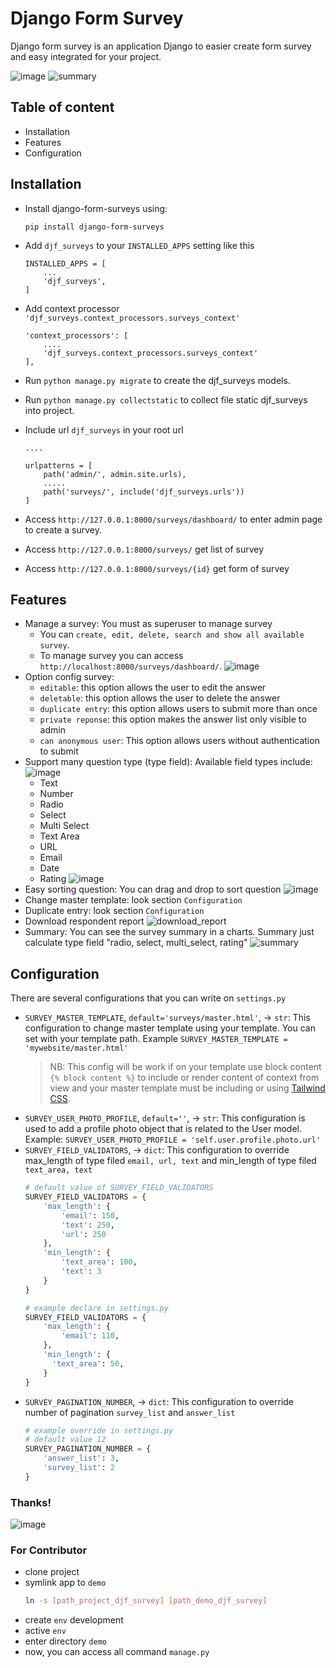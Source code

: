 # Django Form Survey

Django form survey is an application Django to easier create form survey and easy integrated for your project.

![image](https://raw.githubusercontent.com/irfanpule/django-form-surveys/master/docs/screnshots/dashboard-index.png)
![summary](https://raw.githubusercontent.com/irfanpule/django-form-surveys/master/docs/screnshots/chart_summary.png)
## Table of content
- Installation
- Features
- Configuration
 
## Installation
- Install django-form-surveys using:
    ```
    pip install django-form-surveys
    ```

- Add `djf_surveys` to your `INSTALLED_APPS` setting like this
    ```
    INSTALLED_APPS = [
        ...
        'djf_surveys',
    ]
    ```

- Add context processor `'djf_surveys.context_processors.surveys_context'`
    ```
    'context_processors': [
        ....
        'djf_surveys.context_processors.surveys_context'
    ],
    ```
- Run `python manage.py migrate` to create the djf_surveys models.
- Run `python manage.py collectstatic` to collect file static djf_surveys into project.
- Include url `djf_surveys` in your root url
    ```
    ....

    urlpatterns = [
        path('admin/', admin.site.urls),
        .....
        path('surveys/', include('djf_surveys.urls'))
    ]
    ```
  
- Access `http://127.0.0.1:8000/surveys/dashboard/` to enter admin page to create a survey.
- Access `http://127.0.0.1:8000/surveys/` get list of survey 
- Access `http://127.0.0.1:8000/surveys/{id}` get form of survey


## Features
- Manage a survey: You must as superuser to manage survey
    - You can `create, edit, delete, search and show all available survey`.
    - To manage survey you can access `http://localhost:8000/surveys/dashboard/`.
      ![image](https://raw.githubusercontent.com/irfanpule/django-form-surveys/master/docs/gif/djf_create_survey_edit.gif)
- Option config survey:
    - `editable`: this option allows the user to edit the answer
    - `deletable`: this option allows the user to delete the answer
    - `duplicate entry`: this option allows users to submit more than once
    - `private reponse`: this option makes the answer list only visible to admin
    - `can anonymous user`: This option allows users without authentication to submit
- Support many question type (type field): Available field types include:
![image](https://user-images.githubusercontent.com/11069520/237864026-9f933369-4cf0-4292-a394-ac398eb1be9b.png)
    - Text 
    - Number
    - Radio 
    - Select 
    - Multi Select 
    - Text Area 
    - URL 
    - Email 
    - Date 
    - Rating
      ![image](https://raw.githubusercontent.com/irfanpule/django-form-surveys/master/docs/gif/djf_type_field_edit.gif)
- Easy sorting question: You can drag and drop to sort question
  ![image](https://raw.githubusercontent.com/irfanpule/django-form-surveys/master/docs/gif/djf_drag_n_drop_edit.gif)
- Change master template: look section `Configuration`
- Duplicate entry: look section `Configuration`
- Download respondent report
  ![download_report](https://raw.githubusercontent.com/irfanpule/django-form-surveys/master/docs/screnshots/download_report_respondent_button.png)
- Summary: You can see the survey summary in a charts. Summary just calculate type field "radio, select, multi_select, rating"
  ![summary](https://raw.githubusercontent.com/irfanpule/django-form-surveys/master/docs/screnshots/chart_summary.png)


## Configuration
There are several configurations that you can write on `settings.py`
- `SURVEY_MASTER_TEMPLATE`, `default='surveys/master.html'`, -> `str`: This configuration to change master template using your template. You can set with your template path. Example `SURVEY_MASTER_TEMPLATE = 'mywebsite/master.html'`
    > NB: This config will be work if on your template use block content `{% block content %}` to include or render content of context from view 
  > and your master template must be including or using [Tailwind CSS](https://tailwindcss.com/).
- `SURVEY_USER_PHOTO_PROFILE`, `default=''`, -> `str`: This configuration is used to add a profile photo object that is related to the User model. Example: `SURVEY_USER_PHOTO_PROFILE = 'self.user.profile.photo.url'`
- `SURVEY_FIELD_VALIDATORS`, -> `dict`: This configuration to override max_length of type filed `email, url, text` and min_length of type filed `text_area, text`
  ```python
  # default value of SURVEY_FIELD_VALIDATORS
  SURVEY_FIELD_VALIDATORS = {
      'max_length': {
          'email': 150,
          'text': 250,
          'url': 250
      },
      'min_length': {
          'text_area': 100,
          'text': 3
      }
  }
  ```
  ```python
  # example declare in settings.py
  SURVEY_FIELD_VALIDATORS = {
      'max_length': {
          'email': 110,
      },
      'min_length': {
        'text_area': 50,
      }
  }
  ```
- `SURVEY_PAGINATION_NUMBER`, -> `dict`: This configuration to override number of pagination `survey_list` and `answer_list`
  ```python
  # example override in settings.py
  # default value 12
  SURVEY_PAGINATION_NUMBER = {
      'answer_list': 3,
      'survey_list': 2
  }
  ```


### Thanks!
![image](https://raw.githubusercontent.com/irfanpule/django-form-surveys/master/docs/gif/djf_submit_survey_edit.gif)


### For Contributor
- clone project
- symlink app to `demo`
  ```bash
  ln -s [path_project_djf_survey] [path_demo_djf_survey]
  ```
- create `env` development
- active `env`
- enter directory `demo`
- now, you can access all command `manage.py`
